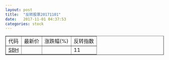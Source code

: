 ```yaml
---
layout: post
title:  "反转股票20171101"
date:   2017-11-01 04:37:53
categories: stock
---
```


<script type="text/javascript">
var stockList = []
stockList.push('gb_sbh');
</script>

<table border="1">
 <tr>
 <td>代码</td>
  <td>最新价</td>
  <td>涨跌幅(%)</td>
 <td>反转指数</td>
</tr>
  <tr id="sbh"><td><a href="http://stock.finance.sina.com.cn/usstock/quotes/SBH.html" target="_blank">SBH</a></td><td></td><td></td><td>11</td></tr>
</table>
